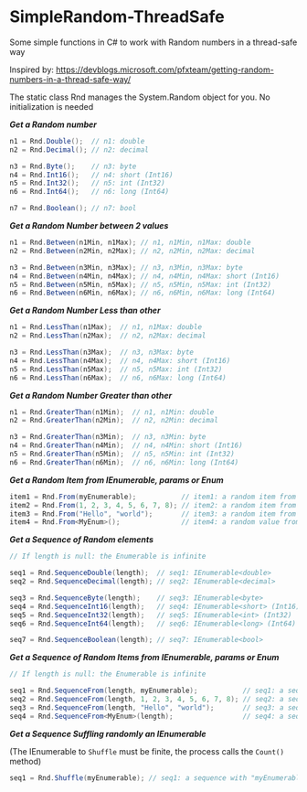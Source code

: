 # SimpleRandom-ThreadSafe
Some simple functions in C# to work with Random numbers in a thread-safe way

Inspired by: https://devblogs.microsoft.com/pfxteam/getting-random-numbers-in-a-thread-safe-way/


The static class Rnd manages the System.Random object for you. No initialization is needed

***Get a Random number***
```csharp
n1 = Rnd.Double();  // n1: double 
n2 = Rnd.Decimal(); // n2: decimal

n3 = Rnd.Byte();    // n3: byte
n4 = Rnd.Int16();   // n4: short (Int16)
n5 = Rnd.Int32();   // n5: int (Int32)
n6 = Rnd.Int64();   // n6: long (Int64)

n7 = Rnd.Boolean(); // n7: bool
```

***Get a Random Number between 2 values***
```csharp
n1 = Rnd.Between(n1Min, n1Max); // n1, n1Min, n1Max: double
n2 = Rnd.Between(n2Min, n2Max); // n2, n2Min, n2Max: decimal

n3 = Rnd.Between(n3Min, n3Max); // n3, n3Min, n3Max: byte
n4 = Rnd.Between(n4Min, n4Max); // n4, n4Min, n4Max: short (Int16)
n5 = Rnd.Between(n5Min, n5Max); // n5, n5Min, n5Max: int (Int32)
n6 = Rnd.Between(n6Min, n6Max); // n6, n6Min, n6Max: long (Int64)
```

***Get a Random Number Less than other***
```csharp
n1 = Rnd.LessThan(n1Max);  // n1, n1Max: double
n2 = Rnd.LessThan(n2Max);  // n2, n2Max: decimal

n3 = Rnd.LessThan(n3Max);  // n3, n3Max: byte
n4 = Rnd.LessThan(n4Max);  // n4, n4Max: short (Int16)
n5 = Rnd.LessThan(n5Max);  // n5, n5Max: int (Int32)
n6 = Rnd.LessThan(n6Max);  // n6, n6Max: long (Int64)
```
***Get a Random Number Greater than other***
```csharp
n1 = Rnd.GreaterThan(n1Min);  // n1, n1Min: double
n2 = Rnd.GreaterThan(n2Min);  // n2, n2Min: decimal

n3 = Rnd.GreaterThan(n3Min);  // n3, n3Min: byte
n4 = Rnd.GreaterThan(n4Min);  // n4, n4Min: short (Int16)
n5 = Rnd.GreaterThan(n5Min);  // n5, n5Min: int (Int32)
n6 = Rnd.GreaterThan(n6Min);  // n6, n6Min: long (Int64)
```

***Get a Random Item from IEnumerable, params or Enum***
```csharp
item1 = Rnd.From(myEnumerable);           // item1: a random item from "myEnumerable"
item2 = Rnd.From(1, 2, 3, 4, 5, 6, 7, 8); // item2: a random item from params
item3 = Rnd.From("Hello", "world");       // item3: a random item from params
item4 = Rnd.From<MyEnum>();               // item4: a random value from "MyEnum"
```

***Get a Sequence of Random elements***
```csharp
// If length is null: the Enumerable is infinite

seq1 = Rnd.SequenceDouble(length);  // seq1: IEnumerable<double>
seq2 = Rnd.SequenceDecimal(length); // seq2: IEnumerable<decimal>

seq3 = Rnd.SequenceByte(length);    // seq3: IEnumerable<byte>
seq4 = Rnd.SequenceInt16(length);   // seq4: IEnumerable<short> (Int16)
seq5 = Rnd.SequenceInt32(length);   // seq5: IEnumerable<int> (Int32)
seq6 = Rnd.SequenceInt64(length);   // seq6: IEnumerable<long> (Int64)

seq7 = Rnd.SequenceBoolean(length); // seq7: IEnumerable<bool>
```

***Get a Sequence of Random Items from IEnumerable, params or Enum***
```csharp
// If length is null: the Enumerable is infinite

seq1 = Rnd.SequenceFrom(length, myEnumerable);           // seq1: a sequence with random items from "myEnumerable"
seq2 = Rnd.SequenceFrom(length, 1, 2, 3, 4, 5, 6, 7, 8); // seq2: a sequence with random items from params
seq3 = Rnd.SequenceFrom(length, "Hello", "world");       // seq3: a sequence with random items from params
seq4 = Rnd.SequenceFrom<MyEnum>(length);                 // seq4: a sequence with random values from "MyEnum"
```

***Get a Sequence Suffling randomly an IEnumerable***

(The IEnumerable to `Shuffle` must be finite, the process calls the `Count()` method)
```csharp
seq1 = Rnd.Shuffle(myEnumerable); // seq1: a sequence with "myEnumerable" shuffled
```
